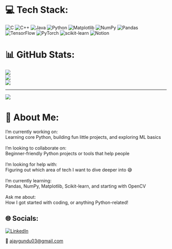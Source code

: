 # 💻 Tech Stack:
![C](https://img.shields.io/badge/c-%2300599C.svg?style=for-the-badge&logo=c&logoColor=white) ![C++](https://img.shields.io/badge/c++-%2300599C.svg?style=for-the-badge&logo=c%2B%2B&logoColor=white) ![Java](https://img.shields.io/badge/java-%23ED8B00.svg?style=for-the-badge&logo=openjdk&logoColor=white) ![Python](https://img.shields.io/badge/python-3670A0?style=for-the-badge&logo=python&logoColor=ffdd54) ![Matplotlib](https://img.shields.io/badge/Matplotlib-%23ffffff.svg?style=for-the-badge&logo=Matplotlib&logoColor=black) ![NumPy](https://img.shields.io/badge/numpy-%23013243.svg?style=for-the-badge&logo=numpy&logoColor=white) ![Pandas](https://img.shields.io/badge/pandas-%23150458.svg?style=for-the-badge&logo=pandas&logoColor=white) ![TensorFlow](https://img.shields.io/badge/TensorFlow-%23FF6F00.svg?style=for-the-badge&logo=TensorFlow&logoColor=white) ![PyTorch](https://img.shields.io/badge/PyTorch-%23EE4C2C.svg?style=for-the-badge&logo=PyTorch&logoColor=white) ![scikit-learn](https://img.shields.io/badge/scikit--learn-%23F7931E.svg?style=for-the-badge&logo=scikit-learn&logoColor=white) ![Notion](https://img.shields.io/badge/Notion-%23000000.svg?style=for-the-badge&logo=notion&logoColor=white)
# 📊 GitHub Stats:
![](https://github-readme-stats.vercel.app/api?username=ajay0550&theme=radical&hide_border=false&include_all_commits=false&count_private=false)<br/>
![](https://nirzak-streak-stats.vercel.app/?user=ajay0550&theme=radical&hide_border=false)<br/>
![](https://github-readme-stats.vercel.app/api/top-langs/?username=ajay0550&theme=radical&hide_border=false&include_all_commits=false&count_private=false&layout=compact)

---
[![](https://visitcount.itsvg.in/api?id=ajay0550&icon=0&color=0)](https://visitcount.itsvg.in)


# 💫 About Me:
 I’m currently working on:<br>Learning core Python, building fun little projects, and exploring ML basics<br><br> I’m looking to collaborate on:<br>Beginner-friendly Python projects or tools that help people<br><br> I’m looking for help with:<br>Figuring out which area of tech I want to dive deeper into 😅<br><br> I’m currently learning:<br>Pandas, NumPy, Matplotlib, Scikit-learn, and starting with OpenCV<br><br> Ask me about:<br>How I got started with coding, or anything Python-related!


## 🌐 Socials:
[![LinkedIn](https://img.shields.io/badge/LinkedIn-%230077B5.svg?logo=linkedin&logoColor=white)](https://www.linkedin.com/in/ajaygundu2005/)

📧 ajaygundu03@gmail.com

